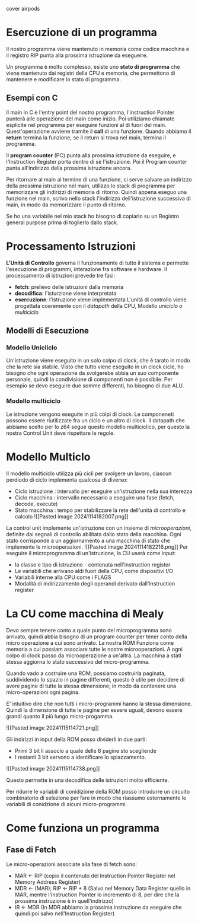 cover airpods
# Esercuzione di un programma

Il nostro programma viene mantenuto in memoria come codice macchina e il registro RIP punta alla prossima istruzione da esegueire.

Un programma è molto complesso, esiste uno **stato di programma** che viene mantenuto dai registri della CPU e memoria, che permettono di mantenere e modificare lo stato di programma.

## Esempi con C

Il main in C è l'entry point del nostro programma, l'instruction Pointer punterà alle operazione del main come inizio.
Poi utiliziamo chiamate esplicite nel programma per eseguire funzioni al dì fuori del main. Quest'operazione avviene tramite il **call** di una funzione.
Quando abbiamo il **return** termina la funzione, se il return si trova nel main, termina il programma.

Il **program counter** (PC) punta alla prossima istruzione da eseguire, e l'Instruction Register porta dentro di sè l'istruzione. Poi il Program counter punta all'indirizzo della prossima istruzione ancora.

Per ritornare al main al termine di una funzione, ci serve salvare un indirizzo della prossima istruzione nel main, utilizzo lo stack di programma per memorizzare gli indirizzi di memoria di ritorno.
Quindi appena eseguo una funzione nel main, scrivo nello stack l'indirizzo dell'istruzione successiva di main, in modo da memorizzare il punto di ritorno.

Se ho una variabile nel mio stack ho bisogno di copiarlo su un Registro general purpose prima di toglierlo dallo stack.


# Processamento Istruzioni

**L'Unità di Controllo** governa il funzionamente di tutto il sistema e permette l'esecuzione di programmi, interazione fra software e hardware.
Il processamento di istruzioni prevede tre fasi:
- **fetch**: prelievo delle istruzioni dalla memoria
- **decodifica**: l'isturzione viene interpretata
- **esercuzione**: l'istruzione viene implementata
L'unità di controllo viene progettata coeremente con il *datapath* della CPU, Modello *uniciclo o multiciclo*


## Modelli di Esecuzione

### Modello Unicliclo

Un'istruzione viene eseguito in un solo colpo di clock, che è tarato in modo che la rete sia stabile.
Visto che tutto viene eseguito in un clock cicle, ho bisogno che ogni operazione da svolgerebe abbia un suo componente personale, quindi la condivisione di componenti non è possibile.
Per esempio se devo eseguire due somme differenti, ho bisogno di due ALU.

### Modello multiciclo

Le istruzione vengono eseguite in più colpi di clock. Le componeneti possono essere riutilizzate fra un ciclo e un altro di clock.
Il datapath che abbiamo scelto per lo z64 segue questo modello multiciclico, per questo la nostra Control Unit deve rispettare le regole.


# Modello Multiclo

Il modello multiciclo utilizza più cicli per svolgere un lavoro, ciascun perdiodo di ciclo implementa qualcosa di diverso:
- Ciclo istruzione : intervallo per eseguire un'istruzione nella sua interezza
- Ciclo macchina : intervallo necessario a eseguire una fase (fetch, decode, execute)
- Stato macchina : tempo per stabilizzare la rete dell'unità di controllo e calcolo
![[Pasted image 20241114182007.png]]

La control unit implemente un'istruzione con un insieme di *microoperazioni*, definite dai segnali di controllo abilitata dallo stato della macchina. Ogni stato corrisponde a un aggiornamento a una macchina di stato che implemente le microoperazioni.
![[Pasted image 20241114182216.png]]
Per eseguire il microprogramma di un'istruzione, la CU userà come input:
- la classe e tipo di istruzione - contenuta nell'instruction register
- Le variabili che arrivano aldi fuori della CPU, come dispositivi I/O
- Variabili interne alla CPU come i FLAGS
- Modalità di indirizzamento degli operandi derivato dall'instruction register

# La CU come macchina di Mealy

Devo sempre tenere conto a quale punto del microprogramma sono arrivato, quindi abbia bisogno di un program counter per tener conto della micro operazione a cui sono arrivato.
La nostra ROM Funziona come memoria a cui possiam associare tutte le nostre microoperazioni.
A ogni colpo di clock passo da microoperazione a un'altra.
La macchina a stati stessa aggiorna lo stato successivo del micro-programma.

Quando vado a costruire una ROM, possiamo costruirla paginata, suddividendo lo spazio in pagine differenti, questo è utile per decidere di avere pagine di tutte la stessa dimensione; in modo da contenere una micro-operazioni ogni pagina.

E' intuitivo dire che non tutti i micro-programmi hanno la stessa dimensione. Quindi la dimensione di tutte le pagine per essere uguali, devono essere grandi quanto il più lungo micro-progamma.

![[Pasted image 20241115114721.png]]

Gli indirizzi in input della ROM posso dividerli in due parti:
- Primi 3 bit li associo a quale delle 8 pagine sto scegliende
- I restanti 3 bit servono a identificare lo spiazzamento.

![[Pasted image 20241115114738.png]]

Questo permette in una decodifica delle istruzioni molto efficiente.

Per ridurre le variabili di conidizione della ROM posso introdurre un circuito combinatorio di selezione per fare in modo che riassumo esternamente le variabili di conidzione di alcuni micro-programmi.


# Come funziona un programma

## Fase di Fetch

Le micro-operazioni associate alla fase di fetch sono:
- MAR <- RIP (copio il contenuto del Instruction Pointer Register nel Memory Address Register)
- MDR <- (MAR); RIP <- RIP + 8 (Salvo nel Memory Data Register quello in MAR, mentre l'Instruction Pointer lo incremento di 8, per dire che la prossima instruzione è in quell'indirizzo)
- IR <- MDR (In MDR abbiamo la prossima instruzione da eseguire che quindi poi salvo nell'Instruction Register)